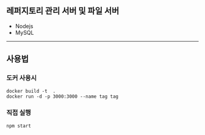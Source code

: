## 레퍼지토리 관리 서버 및 파일 서버

* Nodejs
* MySQL

-----


## 사용법
### 도커 사용시
```
docker build -t  .
docker run -d -p 3000:3000 --name tag tag
```
### 직접 실행
```
npm start
```
